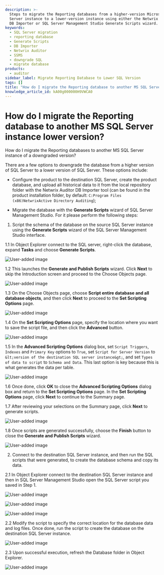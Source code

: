 ```yaml
---
description: >-
  Steps to migrate the Reporting databases from a higher-version Microsoft SQL
  Server instance to a lower-version instance using either the Netwrix Auditor
  DB Importer or SQL Server Management Studio Generate Scripts wizard.
keywords:
  - SQL Server migration
  - reporting database
  - Generate Scripts
  - DB Importer
  - Netwrix Auditor
  - SSMS
  - downgrade SQL
  - migrate database
products:
  - auditor
sidebar_label: Migrate Reporting Database to Lower SQL Version
tags: []
title: "How do I migrate the Reporting database to another MS SQL Server instance lower version?"
knowledge_article_id: kA00g000000H9VWCA0
---
```


# How do I migrate the Reporting database to another MS SQL Server instance lower version?

How do I migrate the Reporting databases to another MS SQL Server instance of a downgraded version?

There are a few options to downgrade the database from a higher version of SQL Server to a lower version of SQL Server. These options include:

- Configure the product to the destination SQL Server, create the product database, and upload all historical data to it from the local repository folder with the Netwrix Auditor DB Importer tool (can be found in the product installation folder, by default: `C:Program Files (x86)NetwrixActive Directory Auditing`);  

- Migrate the database with the **Generate Scripts** wizard of SQL Server Management Studio. For it please perform the following steps:

1. Script the schema of the database on the source SQL Server instance using the **Generate Scripts** wizard of the SQL Server Management Studio interface.

1.1 In Object Explorer connect to the SQL server, right-click the database, expand **Tasks** and choose **Generate Scripts**.

![User-added image](images/ka04u000000HcOn_0EM700000005TB6.png)

1.2 This launches the **Generate and Publish Scripts** wizard. Click **Next** to skip the Introduction screen and proceed to the Choose Objects page.

![User-added image](images/ka04u000000HcOn_0EM700000005TBB.png)

1.3 On the Choose Objects page, choose **Script entire database and all database objects**, and then click **Next** to proceed to the **Set Scripting Options** page.

![User-added image](images/ka04u000000HcOn_0EM700000005TBG.png)

1.4 On the **Set Scripting Options** page, specify the location where you want to save the script file, and then click the **Advanced** button.

![User-added image](images/ka04u000000HcOn_0EM700000005TBL.png)

1.5 In the **Advanced Scripting Options** dialog box, set `Script Triggers`, `Indexes` and `Primary Key` options to `True`, set `Script for Server Version` to ``&lt;version of the destination SQL server instance&gt;``, and set `Types of data to script` to `Schema and Data`. This last option is key because this is what generates the data per table.

![User-added image](images/ka04u000000HcOn_0EM700000005TC4.png)

1.6 Once done, click **OK** to close the **Advanced Scripting Options** dialog box and return to the **Set Scripting Options** page. In the **Set Scripting Options** page, click **Next** to continue to the Summary page.

1.7 After reviewing your selections on the Summary page, click **Next** to generate scripts.

![User-added image](images/ka04u000000HcOn_0EM700000005TBV.png)

1.8 Once scripts are generated successfully, choose the **Finish** button to close the **Generate and Publish Scripts** wizard.

![User-added image](images/ka04u000000HcOn_0EM700000005TBa.png)

2. Connect to the destination SQL Server instance, and then run the SQL scripts that were generated, to create the database schema and copy its data.

2.1 In Object Explorer connect to the destination SQL Server instance and then in SQL Server Management Studio open the SQL Server script you saved in Step 1.

![User-added image](images/ka04u000000HcOn_0EM700000005TBf.png)

![User-added image](images/ka04u000000HcOn_0EM700000005TBk.png)

![User-added image](images/ka04u000000HcOn_0EM700000005TBp.png)

2.2 Modify the script to specify the correct location for the database data and log files. Once done, run the script to create the database on the destination SQL Server instance.

![User-added image](images/ka04u000000HcOn_0EM700000005TCE.png)

2.3 Upon successful execution, refresh the Database folder in Object Explorer.

![User-added image](images/ka04u000000HcOn_0EM700000005TC9.png)
